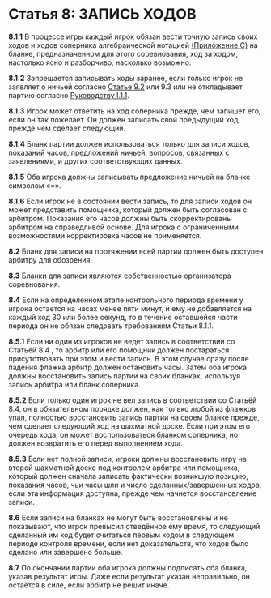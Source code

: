 Статья 8: ЗАПИСЬ ХОДОВ
======================

**8.1.1** В процессе игры каждый игрок обязан вести точную запись своих ходов и ходов соперника алгебраической нотацией [(Приложение С)](./applicationc) на бланке, предназначенном для этого соревнования, ход за ходом, настолько ясно и разборчиво, насколько возможно.

**8.1.2** Запрещается записывать ходы заранее, если только игрок не заявляет о ничьей согласно [Статье 9.2](./article9#9.2.1) или 9.3 или не откладывает партию согласно [Руководству I](./rec1)[.1.1](./rec1).

**8.1.3** Игрок может ответить на ход соперника прежде, чем запишет его, если он так пожелает. Он должен записать свой предыдущий ход, прежде чем сделает следующий.

**8.1.4** Бланк партии должен использоваться только для записи ходов, показаний часов, предложений ничьей, вопросов, связанных с заявлениями, и других соответствующих данных.

**8.1.5** Оба игрока должны записывать предложение ничьей на бланке символом «=».

**8.1.6** Если игрок не в состоянии вести запись, то для записи ходов он может представить помощника, который должен быть согласован с арбитром. Показания его часов должны быть скорректированы арбитром на справедливой основе. Для игрока с ограниченными возможностями корректировка часов не применяется.

**8.2** Бланк для записи на протяжении всей партии должен быть доступен арбитру для обозрения.

**8.3** Бланки для записи являются собственностью организатора соревнования.

**8.4** Если на определенном этапе контрольного периода времени у игрока остается на часах менее пяти минут, и ему не добавляется на каждый ход 30 или более секунд, то в течение оставшейся части периода он не обязан следовать требованиям Статьи 8.1.1.

**8.5.1** Если ни один из игроков не ведет запись в соответствии со Статьёй 8.4 , то арбитр или его помощник должен постараться присутствовать при этом и вести запись. В этом случае сразу после падения флажка арбитр должен остановить часы. Затем оба игрока должны восстановить запись партии на своих бланках, используя запись арбитра или бланк соперника.

**8.5.2** Если только один игрок не вел запись в соответствии со Статьёй 8.4, он в обязательном порядке должен, как только любой из флажков упал, полностью восстановить запись партии на своем бланке прежде, чем сделает следующий ход на шахматной доске. Если при этом его очередь хода, он может воспользоваться бланком соперника, но должен возвратить его перед выполнением хода.

**8.5.3** Если нет полной записи, игроки должны восстановить игру на второй шахматной доске под контролем арбитра или помощника, который должен сначала записать фактически возникшую позицию, показания часов, чьи часы шли и число сделанных/завершенных ходов, если эта информация доступна, прежде чем начнется восстановление записи.

**8.6** Если записи на бланках не могут быть восстановлены и не показывают, что игрок превысил отведённое ему время, то следующий сделанный им ход будет считаться первым ходом в следующем периоде контроля времени, если нет доказательств, что ходов было сделано или завершено больше.

**8.7** По окончании партии оба игрока должны подписать оба бланка, указав результат игры. Даже если результат указан неправильно, он остаётся в силе, если арбитр не решит иначе.